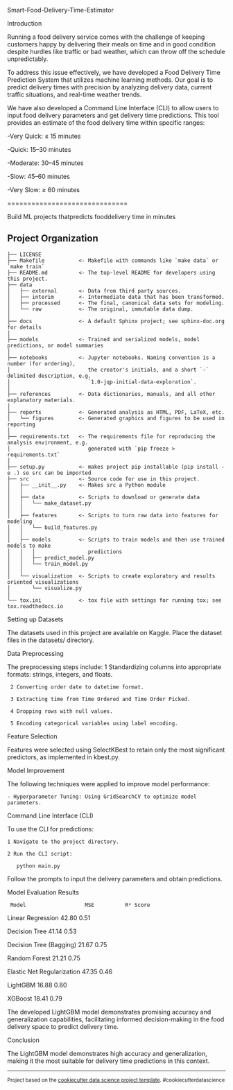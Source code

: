 Smart-Food-Delivery-Time-Estimator

Introduction 

Running a food delivery service comes with the challenge of keeping customers happy by delivering their meals on time and in good condition despite hurdles like traffic or bad weather, which can throw off the schedule unpredictably.

To address this issue effectively, we have developed a Food Delivery Time Prediction System that utilizes machine learning methods. Our goal is to predict delivery times with precision by analyzing delivery data, current traffic situations, and real-time weather trends.

We have also developed a Command Line Interface (CLI) to allow users to input food delivery parameters and get delivery time predictions. This tool provides an estimate of the food delivery time within specific ranges:

  -Very Quick: ≤ 15 minutes
  
  -Quick: 15–30 minutes
  
  -Moderate: 30–45 minutes
  
  -Slow: 45–60 minutes
  
  -Very Slow: ≥ 60 minutes

==============================

Build ML projects thatpredicts  fooddelivery time in minutes

Project Organization
------------

    ├── LICENSE
    ├── Makefile           <- Makefile with commands like `make data` or `make train`
    ├── README.md          <- The top-level README for developers using this project.
    ├── data
    │   ├── external       <- Data from third party sources.
    │   ├── interim        <- Intermediate data that has been transformed.
    │   ├── processed      <- The final, canonical data sets for modeling.
    │   └── raw            <- The original, immutable data dump.
    │
    ├── docs               <- A default Sphinx project; see sphinx-doc.org for details
    │
    ├── models             <- Trained and serialized models, model predictions, or model summaries
    │
    ├── notebooks          <- Jupyter notebooks. Naming convention is a number (for ordering),
    │                         the creator's initials, and a short `-` delimited description, e.g.
    │                         `1.0-jqp-initial-data-exploration`.
    │
    ├── references         <- Data dictionaries, manuals, and all other explanatory materials.
    │
    ├── reports            <- Generated analysis as HTML, PDF, LaTeX, etc.
    │   └── figures        <- Generated graphics and figures to be used in reporting
    │
    ├── requirements.txt   <- The requirements file for reproducing the analysis environment, e.g.
    │                         generated with `pip freeze > requirements.txt`
    │
    ├── setup.py           <- makes project pip installable (pip install -e .) so src can be imported
    ├── src                <- Source code for use in this project.
    │   ├── __init__.py    <- Makes src a Python module
    │   │
    │   ├── data           <- Scripts to download or generate data
    │   │   └── make_dataset.py
    │   │
    │   ├── features       <- Scripts to turn raw data into features for modeling
    │   │   └── build_features.py
    │   │
    │   ├── models         <- Scripts to train models and then use trained models to make
    │   │   │                 predictions
    │   │   ├── predict_model.py
    │   │   └── train_model.py
    │   │
    │   └── visualization  <- Scripts to create exploratory and results oriented visualizations
    │       └── visualize.py
    │
    └── tox.ini            <- tox file with settings for running tox; see tox.readthedocs.io

Setting up Datasets

The datasets used in this project are available on Kaggle. Place the dataset files in the datasets/ directory.

Data Preprocessing

The preprocessing steps include:
     1 Standardizing columns into appropriate formats: strings, integers, and floats.
     
     2 Converting order date to datetime format.
     
     3 Extracting time from Time Ordered and Time Order Picked.
     
     4 Dropping rows with null values.
     
     5 Encoding categorical variables using label encoding.
     

Feature Selection

Features were selected using SelectKBest to retain only the most significant predictors, as implemented in kbest.py.

Model Improvement

The following techniques were applied to improve model performance:

    - Hyperparameter Tuning: Using GridSearchCV to optimize model parameters.
    
Command Line Interface (CLI)

To use the CLI for predictions:

    1 Navigate to the project directory.
    
    2 Run the CLI script:
    
       python main.py
       
Follow the prompts to input the delivery parameters and obtain predictions.

Model Evaluation Results

     Model	                 MSE	      R² Score
     
Linear Regression	          42.80	        0.51

Decision Tree	              41.14	        0.53

Decision Tree (Bagging)   	21.67	        0.75

Random Forest	              21.21        	0.75

Elastic Net Regularization	47.35	        0.46

LightGBM	                  16.88	        0.80

XGBoost                    	18.41	        0.79


The developed LightGBM model demonstrates promising accuracy and generalization capabilities, facilitating informed decision-making in the food delivery space to predict delivery time.

Conclusion

The LightGBM model demonstrates high accuracy and generalization, making it the most suitable for delivery time predictions in this context.


--------

<p><small>Project based on the <a target="_blank" href="https://drivendata.github.io/cookiecutter-data-science/">cookiecutter data science project template</a>. #cookiecutterdatascience</small></p>
